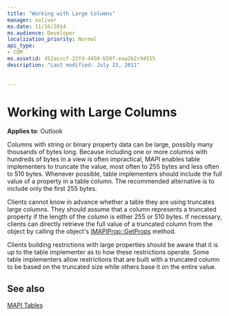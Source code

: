```yaml
---
title: "Working with Large Columns"
manager: soliver
ms.date: 11/16/2014
ms.audience: Developer
localization_priority: Normal
api_type:
- COM
ms.assetid: 452acccf-22fd-4450-b50f-eaa2b2c94515
description: "Last modified: July 23, 2011"
 
 
---
```


# Working with Large Columns

  
  
**Applies to**: Outlook 
  
Columns with string or binary property data can be large, possibly many thousands of bytes long. Because including one or more columns with hundreds of bytes in a view is often impractical, MAPI enables table implementers to truncate the value, most often to 255 bytes and less often to 510 bytes. Whenever possible, table implementers should include the full value of a property in a table column. The recommended alternative is to include only the first 255 bytes.
  
Clients cannot know in advance whether a table they are using truncates large columns. They should assume that a column represents a truncated property if the length of the column is either 255 or 510 bytes. If necessary, clients can directly retrieve the full value of a truncated column from the object by calling the object's [IMAPIProp::GetProps](imapiprop-getprops.md) method. 
  
Clients building restrictions with large properties should be aware that it is up to the table implementer as to how these restrictions operate. Some table implementers allow restrictions that are built with a truncated column to be based on the truncated size while others base it on the entire value. 
  
## See also



[MAPI Tables](mapi-tables.md)


